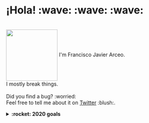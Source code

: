 <p>
  <samp>
    <h1>¡Hola! :wave: :wave: :wave:</h1>
    <br>
    <img src="https://cultofthepartyparrot.com/parrots/fiestaparrot.gif" width="140px" align="center">
    I'm Francisco Javier Arceo. 
    <br>I mostly break things.
    <br><br>Did you find a bug? :worried: 
    <br>Feel free to tell me about it on <a href="https://twitter.com/franciscojarceo">Twitter</a> :blush:.
  </samp>
</p>

<details>
  <summary><b>:rocket: 2020 goals</b></summary>
  <ul>
    <li>Build more things</li>
    <li>Learn more things</li>
    <li>Break more things :)</li>
  </ul>
</details>
